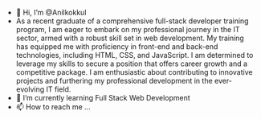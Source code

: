 - 👋 Hi, I’m @Anilkokkul
- As a recent graduate of a comprehensive full-stack developer training program, I am eager to embark on my professional journey in the IT sector, armed with a robust skill set in web development. My training has equipped me with proficiency in front-end and back-end technologies, including HTML, CSS, and JavaScript. I am determined to leverage my skills to secure a position that offers career growth and a competitive package. I am enthusiastic about contributing to innovative projects and furthering my professional development in the ever-evolving IT field.
- 🌱 I’m currently learning Full Stack Web Development
- 📫 How to reach me ...


<!---
Anilkokkul/Anilkokkul is a ✨ special ✨ repository because its `README.md` (this file) appears on your GitHub profile.
You can click the Preview link to take a look at your changes.
--->
